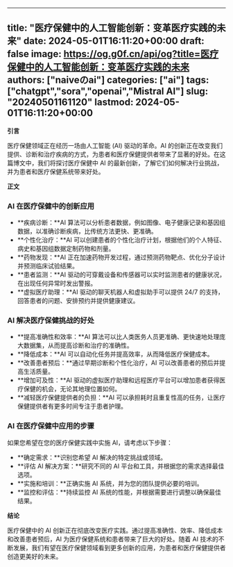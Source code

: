 
---
title: "医疗保健中的人工智能创新：变革医疗实践的未来"
date: 2024-05-01T16:11:20+00:00
draft: false
image: https://og.g0f.cn/api/og?title=医疗保健中的人工智能创新：变革医疗实践的未来
authors: ["naiveのai"]
categories: ["ai"]
tags: ["chatgpt","sora","openai","Mistral AI"]
slug: "20240501161120"
lastmod: 2024-05-01T16:11:20+00:00
---
**引言**

医疗保健领域正在经历一场由人工智能 (AI) 驱动的革命。AI 的创新正在改变我们提供、诊断和治疗疾病的方式，为患者和医疗保健提供者带来了显著的好处。在这篇博文中，我们将探讨医疗保健中 AI 的最新创新，了解它们如何解决行业挑战，并为患者和医疗保健系统带来好处。

**正文**

### AI 在医疗保健中的创新应用

* **疾病诊断：**AI 算法可以分析患者数据，例如图像、电子健康记录和基因组数据，以准确诊断疾病，比传统方法更快、更准确。
* **个性化治疗：**AI 可以创建患者的个性化治疗计划，根据他们的个人特征、病史和基因组数据定制药物和剂量。
* **药物发现：**AI 正在加速药物开发过程，通过预测药物靶点、优化分子设计并预测临床试验结果。
* **患者监测：**AI 驱动的可穿戴设备和传感器可以实时监测患者的健康状况，在出现任何异常时发出警报。
* **虚拟医疗助理：**AI 驱动的聊天机器人和虚拟助手可以提供 24/7 的支持，回答患者的问题、安排预约并提供健康建议。

### AI 解决医疗保健挑战的好处

* **提高准确性和效率：**AI 算法可以比人类医务人员更准确、更快速地处理庞大数据集，从而提高诊断和治疗的准确性。
* **降低成本：**AI 可以自动化任务并提高效率，从而降低医疗保健成本。
* **改善患者预后：**通过早期诊断和个性化治疗，AI 可以改善患者的预后并提高生活质量。
* **增加可及性：**AI 驱动的虚拟医疗助理和远程医疗平台可以增加患者获得医疗保健的机会，无论其地理位置如何。
* **减轻医疗保健提供者的负担：**AI 可以承担耗时且重复性高的任务，让医疗保健提供者有更多时间专注于患者护理。

### AI 在医疗保健中应用的步骤

如果您希望在您的医疗保健实践中实施 AI，请考虑以下步骤：

* **确定需求：**识别您希望 AI 解决的特定挑战或领域。
* **评估 AI 解决方案：**研究不同的 AI 平台和工具，并根据您的需求选择最佳选项。
* **实施和培训：**正确实施 AI 系统，并为您的团队提供必要的培训。
* **监控和评估：**持续监控 AI 系统的性能，并根据需要进行调整以确保最佳结果。

**结论**

医疗保健中的 AI 创新正在彻底改变医疗实践。通过提高准确性、效率、降低成本和改善患者预后，AI 为医疗保健系统和患者带来了巨大的好处。随着 AI 技术的不断发展，我们有望在医疗保健领域看到更多创新的应用，为患者和医疗保健提供者创造更美好的未来。